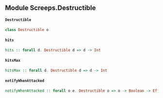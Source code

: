 ## Module Screeps.Destructible

#### `Destructible`

``` purescript
class Destructible o 
```

#### `hits`

``` purescript
hits :: forall d. Destructible d => d -> Int
```

#### `hitsMax`

``` purescript
hitsMax :: forall d. Destructible d => d -> Int
```

#### `notifyWhenAttacked`

``` purescript
notifyWhenAttacked :: forall o e. Destructible o => o -> Boolean -> Eff (cmd :: CMD | e) ReturnCode
```



